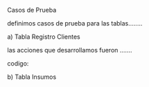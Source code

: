 Casos de Prueba

definimos casos de prueba para las tablas........

a) Tabla Registro Clientes

las acciones que desarrollamos fueron .......

codigo:


b) Tabla Insumos


